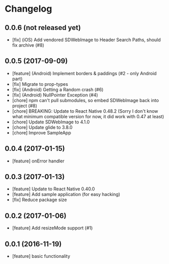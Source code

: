# Changelog

## 0.0.6 (not released yet)

* [fix] (iOS) Add vendored SDWebImage to Header Search Paths, should fix archive (#8)

## 0.0.5 (2017-09-09)

* [feature] (Android) Implement borders & paddings (#2 - only Android part)
* [fix] Migrate to prop-types
* [fix] (Android) Getting a Random crash (#6)
* [fix] (Android) NullPointer Exception (#4)
* [chore] npm can't pull submodules, so embed SDWebImage back into project (#8)
* [chore] BREAKING: Update to React Native 0.48.2 (Sorry I don't know what minimum compatible version for now, it did work with 0.47 at least)
* [chore] Update SDWebImage to 4.1.0
* [chore] Update glide to 3.8.0
* [chore] Improve SampleApp

## 0.0.4 (2017-01-15)

* [feature] onError handler

## 0.0.3 (2017-01-13)

* [feature] Update to React Native 0.40.0
* [feature] Add sample application (for easy hacking)
* [fix] Reduce package size

## 0.0.2 (2017-01-06)

* [feature] Add resizeMode support (#1)

## 0.0.1 (2016-11-19)

* [feature] basic functionality
